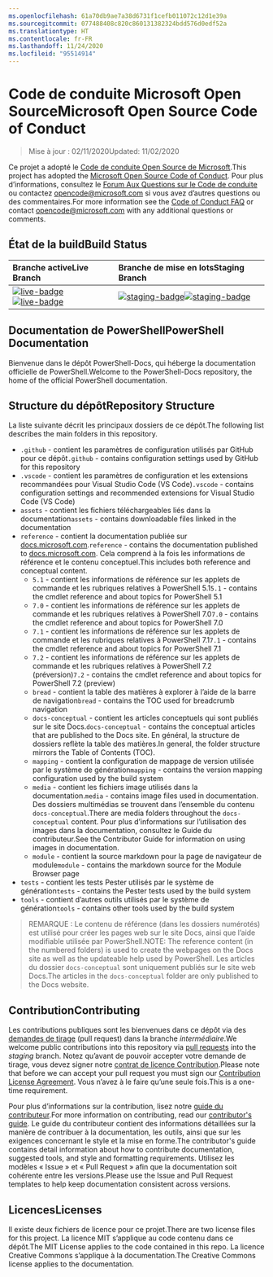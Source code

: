 ```yaml
---
ms.openlocfilehash: 61a70db9ae7a38d6731f1cefb011072c12d1e39a
ms.sourcegitcommit: 077488408c820c860131382324bdd576d0edf52a
ms.translationtype: HT
ms.contentlocale: fr-FR
ms.lasthandoff: 11/24/2020
ms.locfileid: "95514914"
---
```

# <a name="microsoft-open-source-code-of-conduct"></a><span data-ttu-id="a3f21-101">Code de conduite Microsoft Open Source</span><span class="sxs-lookup"><span data-stu-id="a3f21-101">Microsoft Open Source Code of Conduct</span></span>

> <span data-ttu-id="a3f21-102">Mise à jour : 02/11/2020</span><span class="sxs-lookup"><span data-stu-id="a3f21-102">Updated: 11/02/2020</span></span>

<span data-ttu-id="a3f21-103">Ce projet a adopté le [Code de conduite Open Source de Microsoft](https://opensource.microsoft.com/codeofconduct/).</span><span class="sxs-lookup"><span data-stu-id="a3f21-103">This project has adopted the [Microsoft Open Source Code of Conduct](https://opensource.microsoft.com/codeofconduct/).</span></span> <span data-ttu-id="a3f21-104">Pour plus d’informations, consultez le [Forum Aux Questions sur le Code de conduite](https://opensource.microsoft.com/codeofconduct/faq/) ou contactez [opencode@microsoft.com](mailto:opencode@microsoft.com) si vous avez d’autres questions ou des commentaires.</span><span class="sxs-lookup"><span data-stu-id="a3f21-104">For more information see the [Code of Conduct FAQ](https://opensource.microsoft.com/codeofconduct/faq/) or contact [opencode@microsoft.com](mailto:opencode@microsoft.com) with any additional questions or comments.</span></span>

[live-badge]: https://powershell.visualstudio.com/PowerShell-Docs/_apis/build/status/PowerShell-Docs-CI?branchName=live
[staging-badge]: https://powershell.visualstudio.com/PowerShell-Docs/_apis/build/status/PowerShell-Docs-CI?branchName=staging

## <a name="build-status"></a><span data-ttu-id="a3f21-107">État de la build</span><span class="sxs-lookup"><span data-stu-id="a3f21-107">Build Status</span></span>

|          <span data-ttu-id="a3f21-108">Branche active</span><span class="sxs-lookup"><span data-stu-id="a3f21-108">Live Branch</span></span>          |           <span data-ttu-id="a3f21-109">Branche de mise en lots</span><span class="sxs-lookup"><span data-stu-id="a3f21-109">Staging Branch</span></span>            |
| :---------------------------- | :---------------------------------- |
| <span data-ttu-id="a3f21-110">[![live-badge][]][live-badge]</span><span class="sxs-lookup"><span data-stu-id="a3f21-110">[![live-badge][]][live-badge]</span></span> | <span data-ttu-id="a3f21-111">[![staging-badge][]][staging-badge]</span><span class="sxs-lookup"><span data-stu-id="a3f21-111">[![staging-badge][]][staging-badge]</span></span> |

## <a name="powershell-documentation"></a><span data-ttu-id="a3f21-112">Documentation de PowerShell</span><span class="sxs-lookup"><span data-stu-id="a3f21-112">PowerShell Documentation</span></span>

<span data-ttu-id="a3f21-113">Bienvenue dans le dépôt PowerShell-Docs, qui héberge la documentation officielle de PowerShell.</span><span class="sxs-lookup"><span data-stu-id="a3f21-113">Welcome to the PowerShell-Docs repository, the home of the official PowerShell documentation.</span></span>

## <a name="repository-structure"></a><span data-ttu-id="a3f21-114">Structure du dépôt</span><span class="sxs-lookup"><span data-stu-id="a3f21-114">Repository Structure</span></span>

<span data-ttu-id="a3f21-115">La liste suivante décrit les principaux dossiers de ce dépôt.</span><span class="sxs-lookup"><span data-stu-id="a3f21-115">The following list describes the main folders in this repository.</span></span>

- <span data-ttu-id="a3f21-116">`.github` - contient les paramètres de configuration utilisés par GitHub pour ce dépôt</span><span class="sxs-lookup"><span data-stu-id="a3f21-116">`.github` - contains configuration settings used by GitHub for this repository</span></span>
- <span data-ttu-id="a3f21-117">`.vscode` - contient les paramètres de configuration et les extensions recommandées pour Visual Studio Code (VS Code)</span><span class="sxs-lookup"><span data-stu-id="a3f21-117">`.vscode` - contains configuration settings and recommended extensions for Visual Studio Code (VS Code)</span></span>
- <span data-ttu-id="a3f21-118">`assets` - contient les fichiers téléchargeables liés dans la documentation</span><span class="sxs-lookup"><span data-stu-id="a3f21-118">`assets` - contains downloadable files linked in the documentation</span></span>
- <span data-ttu-id="a3f21-119">`reference` - contient la documentation publiée sur [docs.microsoft.com]([https://docs.microsoft.com/powershell/scripting/).</span><span class="sxs-lookup"><span data-stu-id="a3f21-119">`reference` - contains the documentation published to [docs.microsoft.com]([https://docs.microsoft.com/powershell/scripting/).</span></span> <span data-ttu-id="a3f21-120">Cela comprend à la fois les informations de référence et le contenu conceptuel.</span><span class="sxs-lookup"><span data-stu-id="a3f21-120">This includes both reference and conceptual content.</span></span>
  - <span data-ttu-id="a3f21-121">`5.1` - contient les informations de référence sur les applets de commande et les rubriques relatives à PowerShell 5.1</span><span class="sxs-lookup"><span data-stu-id="a3f21-121">`5.1` - contains the cmdlet reference and about topics for PowerShell 5.1</span></span>
  - <span data-ttu-id="a3f21-122">`7.0` - contient les informations de référence sur les applets de commande et les rubriques relatives à PowerShell 7.0</span><span class="sxs-lookup"><span data-stu-id="a3f21-122">`7.0` - contains the cmdlet reference and about topics for PowerShell 7.0</span></span>
  - <span data-ttu-id="a3f21-123">`7.1` - contient les informations de référence sur les applets de commande et les rubriques relatives à PowerShell 7.1</span><span class="sxs-lookup"><span data-stu-id="a3f21-123">`7.1` - contains the cmdlet reference and about topics for PowerShell 7.1</span></span>
  - <span data-ttu-id="a3f21-124">`7.2` - contient les informations de référence sur les applets de commande et les rubriques relatives à PowerShell 7.2 (préversion)</span><span class="sxs-lookup"><span data-stu-id="a3f21-124">`7.2` - contains the cmdlet reference and about topics for PowerShell 7.2 (preview)</span></span>
  - <span data-ttu-id="a3f21-125">`bread` - contient la table des matières à explorer à l’aide de la barre de navigation</span><span class="sxs-lookup"><span data-stu-id="a3f21-125">`bread` - contains the TOC used for breadcrumb navigation</span></span>
  - <span data-ttu-id="a3f21-126">`docs-conceptual` - contient les articles conceptuels qui sont publiés sur le site Docs.</span><span class="sxs-lookup"><span data-stu-id="a3f21-126">`docs-conceptual` - contains the conceptual articles that are published to the Docs site.</span></span> <span data-ttu-id="a3f21-127">En général, la structure de dossiers reflète la table des matières.</span><span class="sxs-lookup"><span data-stu-id="a3f21-127">In general, the folder structure mirrors the Table of Contents (TOC).</span></span>
  - <span data-ttu-id="a3f21-128">`mapping` - contient la configuration de mappage de version utilisée par le système de génération</span><span class="sxs-lookup"><span data-stu-id="a3f21-128">`mapping` - contains the version mapping configuration used by the build system</span></span>
  - <span data-ttu-id="a3f21-129">`media` - contient les fichiers image utilisés dans la documentation.</span><span class="sxs-lookup"><span data-stu-id="a3f21-129">`media` - contains image files used in documentation.</span></span> <span data-ttu-id="a3f21-130">Des dossiers multimédias se trouvent dans l’ensemble du contenu `docs-conceptual`.</span><span class="sxs-lookup"><span data-stu-id="a3f21-130">There are media folders throughout the `docs-conceptual` content.</span></span> <span data-ttu-id="a3f21-131">Pour plus d’informations sur l’utilisation des images dans la documentation, consultez le Guide du contributeur.</span><span class="sxs-lookup"><span data-stu-id="a3f21-131">See the Contributor Guide for information on using images in documentation.</span></span>
  - <span data-ttu-id="a3f21-132">`module` - contient la source markdown pour la page de navigateur de module</span><span class="sxs-lookup"><span data-stu-id="a3f21-132">`module` - contains the markdown source for the Module Browser page</span></span>
- <span data-ttu-id="a3f21-133">`tests` - contient les tests Pester utilisés par le système de génération</span><span class="sxs-lookup"><span data-stu-id="a3f21-133">`tests` - contains the Pester tests used by the build system</span></span>
- <span data-ttu-id="a3f21-134">`tools` - contient d’autres outils utilisés par le système de génération</span><span class="sxs-lookup"><span data-stu-id="a3f21-134">`tools` - contains other tools used by the build system</span></span>

> <span data-ttu-id="a3f21-135">REMARQUE : Le contenu de référence (dans les dossiers numérotés) est utilisé pour créer les pages web sur le site Docs, ainsi que l’aide modifiable utilisée par PowerShell.</span><span class="sxs-lookup"><span data-stu-id="a3f21-135">NOTE: The reference content (in the numbered folders) is used to create the webpages on the Docs site as well as the updateable help used by PowerShell.</span></span>
> <span data-ttu-id="a3f21-136">Les articles du dossier `docs-conceptual` sont uniquement publiés sur le site web Docs.</span><span class="sxs-lookup"><span data-stu-id="a3f21-136">The articles in the `docs-conceptual` folder are only published to the Docs website.</span></span>

## <a name="contributing"></a><span data-ttu-id="a3f21-137">Contribution</span><span class="sxs-lookup"><span data-stu-id="a3f21-137">Contributing</span></span>

<span data-ttu-id="a3f21-138">Les contributions publiques sont les bienvenues dans ce dépôt via des [demandes de tirage](https://help.github.com/articles/using-pull-requests/) (pull request) dans la branche _intermédiaire_.</span><span class="sxs-lookup"><span data-stu-id="a3f21-138">We welcome public contributions into this repository via [pull requests](https://help.github.com/articles/using-pull-requests/) into the _staging_ branch.</span></span>
<span data-ttu-id="a3f21-139">Notez qu’avant de pouvoir accepter votre demande de tirage, vous devez signer notre [contrat de licence Contribution](https://cla.microsoft.com/).</span><span class="sxs-lookup"><span data-stu-id="a3f21-139">Please note that before we can accept your pull request you must sign our [Contribution License Agreement](https://cla.microsoft.com/).</span></span> <span data-ttu-id="a3f21-140">Vous n’avez à le faire qu’une seule fois.</span><span class="sxs-lookup"><span data-stu-id="a3f21-140">This is a one-time requirement.</span></span>

<span data-ttu-id="a3f21-141">Pour plus d’informations sur la contribution, lisez notre [guide du contributeur](https://aka.ms/PSDocsContributor).</span><span class="sxs-lookup"><span data-stu-id="a3f21-141">For more information on contributing, read our [contributor's guide](https://aka.ms/PSDocsContributor).</span></span> <span data-ttu-id="a3f21-142">Le guide du contributeur contient des informations détaillées sur la manière de contribuer à la documentation, les outils, ainsi que sur les exigences concernant le style et la mise en forme.</span><span class="sxs-lookup"><span data-stu-id="a3f21-142">The contributor's guide contains detail information about how to contribute documentation, suggested tools, and style and formatting requirements.</span></span> <span data-ttu-id="a3f21-143">Utilisez les modèles « Issue » et « Pull Request » afin que la documentation soit cohérente entre les versions.</span><span class="sxs-lookup"><span data-stu-id="a3f21-143">Please use the Issue and Pull Request templates to help keep documentation consistent across versions.</span></span>

## <a name="licenses"></a><span data-ttu-id="a3f21-144">Licences</span><span class="sxs-lookup"><span data-stu-id="a3f21-144">Licenses</span></span>

<span data-ttu-id="a3f21-145">Il existe deux fichiers de licence pour ce projet.</span><span class="sxs-lookup"><span data-stu-id="a3f21-145">There are two license files for this project.</span></span> <span data-ttu-id="a3f21-146">La licence MIT s’applique au code contenu dans ce dépôt.</span><span class="sxs-lookup"><span data-stu-id="a3f21-146">The MIT License applies to the code contained in this repo.</span></span> <span data-ttu-id="a3f21-147">La licence Creative Commons s’applique à la documentation.</span><span class="sxs-lookup"><span data-stu-id="a3f21-147">The Creative Commons license applies to the documentation.</span></span>
